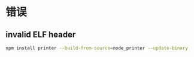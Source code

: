 # 错误 
## invalid ELF header

```zsh
npm install printer --build-from-source=node_printer --update-binary
```
